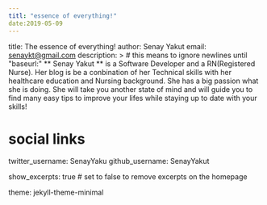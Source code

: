 ```yaml
---
titl: "essence of everything!"
date:2019-05-09
---
```


title: The essence of everything!
author: Senay Yakut
email: senaykt@gmail.com
description: > # this means to ignore newlines until "baseurl:"
  ** Senay Yakut ** is a Software Developer and a RN(Registered Nurse). Her blog is be a conbination of her Technical skills with her healthcare education and Nursing background. She has a big passion what she is doing. She will take you another state of mind and will guide you to find many easy tips to improve your lifes while staying up to date with your skills!

 
# social links
twitter_username: SenayYaku
github_username:  SenayYakut

show_excerpts: true # set to false to remove excerpts on the homepage

theme: jekyll-theme-minimal
